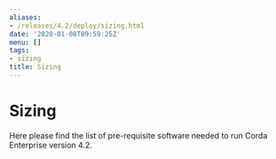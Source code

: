 ```yaml
---
aliases:
- /releases/4.2/deploy/sizing.html
date: '2020-01-08T09:59:25Z'
menu: []
tags:
- sizing
title: Sizing
---
```



# Sizing

Here please find the list of pre-requisite software needed to run Corda Enterprise version 4.2.

